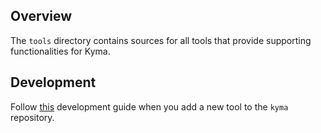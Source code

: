 ## Overview

The `tools` directory contains sources for all tools that provide supporting functionalities for Kyma.

## Development

Follow [this](https://github.com/kyma-project/kyma/blob/main/resources/README.md) development guide when you add a new tool to the `kyma` repository.
